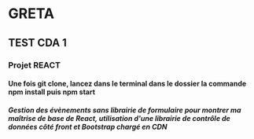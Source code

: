 # GRETA

## TEST CDA 1

### Projet REACT
#### Une fois git clone, lancez dans le terminal dans le dossier la commande npm install puis npm start

##### Gestion des évènements sans librairie de formulaire pour montrer ma maîtrise de base de React, utilisation d'une librairie de contrôle de données côté front et  Bootstrap chargé en CDN 
